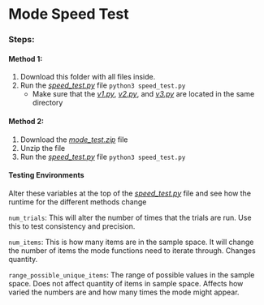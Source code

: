 # Mode Speed Test
### Steps:
#### Method 1:
1. Download this folder with all files inside.
2. Run the [*speed_test.py*](https://github.com/abir-taheer/learnination-fruition/blob/master/mode_test/speed_test.py) file `python3 speed_test.py`
    * Make sure that the [*v1.py*](https://github.com/abir-taheer/learnination-fruition/blob/master/mode_test/v1.py), [*v2.py*](https://github.com/abir-taheer/learnination-fruition/blob/master/mode_test/v2.py), and [*v3.py*](https://github.com/abir-taheer/learnination-fruition/blob/master/mode_test/v3.py) are located in the same directory

#### Method 2:
1. Download the [*mode_test.zip*](https://raw.githubusercontent.com/abir-taheer/learnination-fruition/master/mode_test/mode_test.zip) file
2. Unzip the file
3. Run the [*speed_test.py*](https://github.com/abir-taheer/learnination-fruition/blob/master/mode_test/speed_test.py) file `python3 speed_test.py`

#### Testing Environments
Alter these variables at the top of the [*speed_test.py*](https://github.com/abir-taheer/learnination-fruition/blob/master/mode_test/speed_test.py) file and see how the runtime for the different methods change

`num_trials`: This will alter the number of times that the trials are run. Use this to test consistency and precision.

`num_items`: This is how many items are in the sample space. It will change the number of items the mode functions need to iterate through. Changes quantity.

`range_possible_unique_items`: The range of possible values in the sample space. Does not affect quantity of items in sample space. Affects how varied the numbers are and how many times the mode might appear.